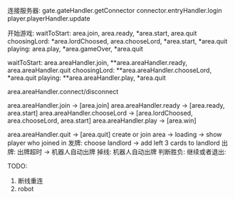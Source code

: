 连接服务器:
gate.gateHandler.getConnector
connector.entryHandler.login
player.playerHandler.update

开始游戏:
waitToStart: area.join, area.ready, *area.start, area.quit
choosingLord: *area.lordChoosed, area.chooseLord, *area.start, *area.quit
playing: area.play, *area.gameOver, *area.quit

waitToStart: area.areaHandler.join, **area.areaHandler.ready, area.areaHandler.quit
choosingLord: **area.areaHandler.chooseLord, *area.quit
playing: **area.areaHandler.play, *area.quit

area.areaHandler.connect/disconnect

area.areaHandler.join -> [area.join]
area.areaHandler.ready -> [area.ready, area.start]
area.areaHandler.chooseLord -> [area.lordChoosed, area.chooseLord, area.start]
area.areaHandler.play -> [area.win]

area.areaHandler.quit -> [area.quit]
create or join area -> loading -> show player who joined in
发牌:
choose landlord -> add left 3 cards to landlord
出牌:
出牌超时 -> 机器人自动出牌
掉线:
机器人自动出牌
判断胜负:
继续或者退出:


TODO:
1. 断线重连
2. robot




